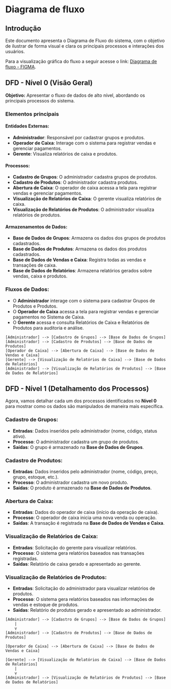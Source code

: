 # Diagrama de fluxo

## Introdução
Este documento apresenta o Diagrama de Fluxo do sistema, com o objetivo de ilustrar de forma visual e clara os principais processos e interações dos usuários. 

Para a visualização gráfica do fluxo a seguir acesse o link: [Diagrama de fluxo - FIGMA](https://www.figma.com/design/LTdDVyRKmTS6IJDwmCv2yR/TCC---Fluxo-da-Interface?node-id=496-428&t=kMmpALYRFgWz5jDM-1).


## DFD - Nível 0 (Visão Geral)
**Objetivo:** Apresentar o fluxo de dados de alto nível, abordando os principais processos do sistema.

### Elementos principais

#### **Entidades Externas**:
- **Administrador**: Responsável por cadastrar grupos e produtos.
- **Operador de Caixa**: Interage com o sistema para registrar vendas e gerenciar pagamentos.
- **Gerente**: Visualiza relatórios de caixa e produtos.

#### **Processos**:
- **Cadastro de Grupos**: O administrador cadastra grupos de produtos.
- **Cadastro de Produtos**: O administrador cadastra produtos.
- **Abertura de Caixa**: O operador de caixa acessa a tela para registrar vendas e gerenciar pagamentos.
- **Visualização de Relatórios de Caixa**: O gerente visualiza relatórios de caixa.
- **Visualização de Relatórios de Produtos**: O administrador visualiza relatórios de produtos.

#### **Armazenamentos de Dados**:
- **Base de Dados de Grupos**: Armazena os dados dos grupos de produtos cadastrados.
- **Base de Dados de Produtos**: Armazena os dados dos produtos cadastrados.
- **Base de Dados de Vendas e Caixa**: Registra todas as vendas e transações de caixa.
- **Base de Dados de Relatórios**: Armazena relatórios gerados sobre vendas, caixa e produtos.

### **Fluxos de Dados**:
- O **Administrador** interage com o sistema para cadastrar Grupos de Produtos e Produtos.
- O **Operador de Caixa** acessa a tela para registrar vendas e gerenciar pagamentos no Sistema de Caixa.
- O **Gerente** acessa e consulta Relatórios de Caixa e Relatórios de Produtos para auditoria e análise.

```
[Administrador] --> [Cadastro de Grupos] --> [Base de Dados de Grupos]
[Administrador] --> [Cadastro de Produtos] --> [Base de Dados de Produtos]
[Operador de Caixa] --> [Abertura de Caixa] --> [Base de Dados de Vendas e Caixa]
[Gerente] --> [Visualização de Relatórios de Caixa] --> [Base de Dados de Relatórios]
[Administrador] --> [Visualização de Relatórios de Produtos] --> [Base de Dados de Relatórios]
```

## DFD - Nível 1 (Detalhamento dos Processos)
Agora, vamos detalhar cada um dos processos identificados no **Nível 0** para mostrar como os dados são manipulados de maneira mais específica.

### **Cadastro de Grupos**:
- **Entradas**: Dados inseridos pelo administrador (nome, código, status ativo).
- **Processo**: O administrador cadastra um grupo de produtos.
- **Saídas**: O grupo é armazenado na **Base de Dados de Grupos**.

### **Cadastro de Produtos**:
- **Entradas**: Dados inseridos pelo administrador (nome, código, preço, grupo, estoque, etc.).
- **Processo**: O administrador cadastra um novo produto.
- **Saídas**: O produto é armazenado na **Base de Dados de Produtos**.

### **Abertura de Caixa**:
- **Entradas**: Dados do operador de caixa (início da operação de caixa).
- **Processo**: O operador de caixa inicia uma nova venda ou operação.
- **Saídas**: A transação é registrada na **Base de Dados de Vendas e Caixa**.

### **Visualização de Relatórios de Caixa**:
- **Entradas**: Solicitação do gerente para visualizar relatórios.
- **Processo**: O sistema gera relatórios baseados nas transações registradas.
- **Saídas**: Relatório de caixa gerado e apresentado ao gerente.

### **Visualização de Relatórios de Produtos**:
- **Entradas**: Solicitação do administrador para visualizar relatórios de produtos.
- **Processo**: O sistema gera relatórios baseados nas informações de vendas e estoque de produtos.
- **Saídas**: Relatório de produtos gerado e apresentado ao administrador.

```
[Administrador] --> [Cadastro de Grupos] --> [Base de Dados de Grupos]
    | 
    v
[Administrador] --> [Cadastro de Produtos] --> [Base de Dados de Produtos]

[Operador de Caixa] --> [Abertura de Caixa] --> [Base de Dados de Vendas e Caixa]

[Gerente] --> [Visualização de Relatórios de Caixa] --> [Base de Dados de Relatórios]
    |
    v
[Administrador] --> [Visualização de Relatórios de Produtos] --> [Base de Dados de Relatórios]

```

